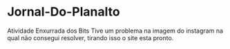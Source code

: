 # Jornal-Do-Planalto
Atividade Enxurrada dos Bits
Tive um problema na imagem do instagram na qual não consegui resolver, tirando isso o site esta pronto.
